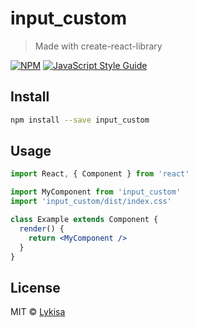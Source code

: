# input_custom

> Made with create-react-library

[![NPM](https://img.shields.io/npm/v/input_custom.svg)](https://www.npmjs.com/package/input_custom) [![JavaScript Style Guide](https://img.shields.io/badge/code_style-standard-brightgreen.svg)](https://standardjs.com)

## Install

```bash
npm install --save input_custom
```

## Usage

```jsx
import React, { Component } from 'react'

import MyComponent from 'input_custom'
import 'input_custom/dist/index.css'

class Example extends Component {
  render() {
    return <MyComponent />
  }
}
```

## License

MIT © [Lykisa](https://github.com/Lykisa)
